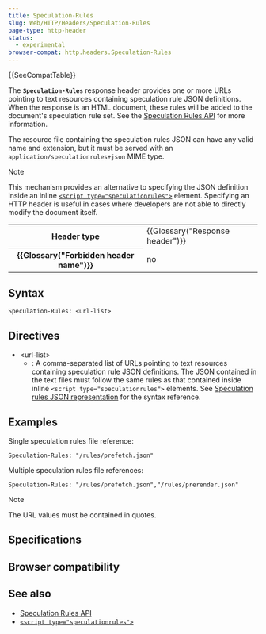 ```yaml
---
title: Speculation-Rules
slug: Web/HTTP/Headers/Speculation-Rules
page-type: http-header
status:
  - experimental
browser-compat: http.headers.Speculation-Rules
---
```


{{SeeCompatTable}}

The **`Speculation-Rules`** response header provides one or more URLs pointing to text resources containing speculation rule JSON definitions. When the response is an HTML document, these rules will be added to the document's speculation rule set. See the [Speculation Rules API](/Web/API/Speculation_Rules_API) for more information.

The resource file containing the speculation rules JSON can have any valid name and extension, but it must be served with an `application/speculationrules+json` MIME type.

> [!NOTE]
> This mechanism provides an alternative to specifying the JSON definition inside an inline [`<script type="speculationrules">`](/Web/HTML/Element/script/type/speculationrules) element. Specifying an HTTP header is useful in cases where developers are not able to directly modify the document itself.

<table class="properties">
  <tbody>
    <tr>
      <th scope="row">Header type</th>
      <td>{{Glossary("Response header")}}</td>
    </tr>
    <tr>
      <th scope="row">{{Glossary("Forbidden header name")}}</th>
      <td>no</td>
    </tr>
  </tbody>
</table>

## Syntax

```http
Speculation-Rules: <url-list>
```

## Directives

- \<url-list>
  - : A comma-separated list of URLs pointing to text resources containing speculation rule JSON definitions. The JSON contained in the text files must follow the same rules as that contained inside inline `<script type="speculationrules">` elements. See [Speculation rules JSON representation](/Web/HTML/Element/script/type/speculationrules#speculation_rules_json_representation) for the syntax reference.

## Examples

Single speculation rules file reference:

```http
Speculation-Rules: "/rules/prefetch.json"
```

Multiple speculation rules file references:

```http
Speculation-Rules: "/rules/prefetch.json","/rules/prerender.json"
```

> [!NOTE]
> The URL values must be contained in quotes.

## Specifications



## Browser compatibility



## See also

- [Speculation Rules API](/Web/API/Speculation_Rules_API)
- [`<script type="speculationrules">`](/Web/HTML/Element/script/type/speculationrules)
